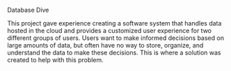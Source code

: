 Database Dive

This project gave experience creating a software system that handles data hosted in the cloud and provides a customized user experience for two different groups of users.  Users want to make informed decisions based on large amounts of data, but often have no way to store, organize, and understand the data to make these decisions.  This is where a solution was created to help with this problem.
